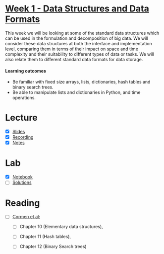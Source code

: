 # [Week 1 - Data Structures and Data Formats](https://canvas.sussex.ac.uk/courses/35221/modules#:~:text=and%20data%20formats-,Week,-1%20Lecture%20/%20Week)
This week we will be looking at some of the standard data structures which can be used in the formulation and decomposition of big data. We will consider these data structures at both the interface and implementation level, comparing them in terms of their impact on space and time complexity and their suitability to different types of data or tasks. We will also relate them to different standard data formats for data storage.

#### Learning outcomes

- Be familiar with fixed size arrays, lists, dictionaries, hash tables and binary search trees.
- Be able to manipulate lists and dictionaries in Python, and time operations.

# Lecture
- [x] [Slides](https://canvas.sussex.ac.uk/courses/35221/files/6105324?module_item_id=1574668)
- [x] [Recording](https://sussex.cloud.panopto.eu/Panopto/Pages/Viewer.aspx?id=b465a734-4e68-4cb3-ac96-b36a008524e2)
- [x] [Notes](https://github.com/LukeBirkett/study-planner/blob/main/969G5_Algorithmic_Data_Science/weeks/week_1/files/lecture_notes.md)

# Lab
- [x] [Notebook](https://github.com/LukeBirkett/study-planner/blob/main/969G5_Algorithmic_Data_Science/weeks/week_1/lab/week2lab.ipynb)
- [ ] [Solutions]()

# Reading
- [ ] [Cormen et al:](https://readinglists.sussex.ac.uk/leganto/public/44SUS_INST/citation/24386287590002461?auth=SAML)
  - [ ] Chapter 10 (Elementary data structures),
  - [ ] Chapter 11 (Hash tables),
  - [ ] Chapter 12 (Binary Search trees)


